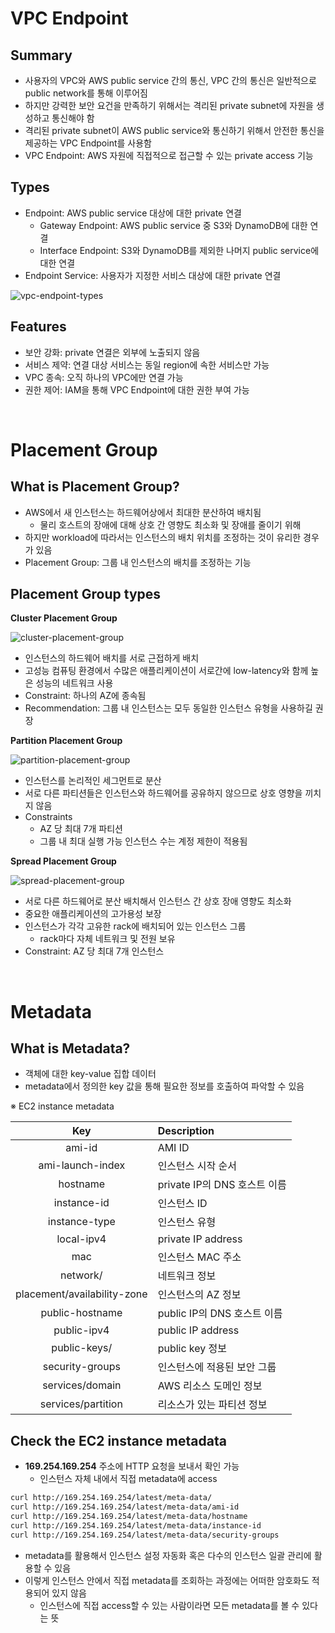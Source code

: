 # VPC Endpoint

## Summary

- 사용자의 VPC와 AWS public service 간의 통신, VPC 간의 통신은 일반적으로 public network를 통해 이루어짐
- 하지만 강력한 보안 요건을 만족하기 위해서는 격리된 private subnet에 자원을 생성하고 통신해야 함
- 격리된 private subnet이 AWS public service와 통신하기 위해서 안전한 통신을 제공하는 VPC Endpoint를 사용함
- VPC Endpoint: AWS 자원에 직접적으로 접근할 수 있는 private access 기능

## Types

- Endpoint: AWS public service 대상에 대한 private 연결
  - Gateway Endpoint: AWS public service 중 S3와 DynamoDB에 대한 연결
  - Interface Endpoint: S3와 DynamoDB를 제외한 나머지 public service에 대한 연결
- Endpoint Service: 사용자가 지정한 서비스 대상에 대한 private 연결

![vpc-endpoint-types](https://user-images.githubusercontent.com/75058239/236592222-0aac8f58-72b4-40b6-b731-98e5a0779b71.png)

## Features

- 보안 강화: private 연결은 외부에 노출되지 않음
- 서비스 제약: 연결 대상 서비스는 동일 region에 속한 서비스만 가능
- VPC 종속: 오직 하나의 VPC에만 연결 가능
- 권한 제어: IAM을 통해 VPC Endpoint에 대한 권한 부여 가능

<br>

# Placement Group

## What is Placement Group?

- AWS에서 새 인스턴스는 하드웨어상에서 최대한 분산하여 배치됨
  - 물리 호스트의 장애에 대해 상호 간 영향도 최소화 및 장애를 줄이기 위해
- 하지만 workload에 따라서는 인스턴스의 배치 위치를 조정하는 것이 유리한 경우가 있음
- Placement Group: 그룹 내 인스턴스의 배치를 조정하는 기능

## Placement Group types

**Cluster Placement Group**

![cluster-placement-group](https://user-images.githubusercontent.com/75058239/236655400-b36e6010-589e-49af-93e3-00b9d78740bc.png)

- 인스턴스의 하드웨어 배치를 서로 근접하게 배치
- 고성능 컴퓨팅 환경에서 수많은 애플리케이션이 서로간에 low-latency와 함께 높은 성능의 네트워크 사용
- Constraint: 하나의 AZ에 종속됨
- Recommendation: 그룹 내 인스턴스는 모두 동일한 인스턴스 유형을 사용하길 권장

**Partition Placement Group**

![partition-placement-group](https://user-images.githubusercontent.com/75058239/236655404-916456c1-b75c-447a-9f16-6d51c8e9b464.png)

- 인스턴스를 논리적인 세그먼트로 분산
- 서로 다른 파티션들은 인스턴스와 하드웨어를 공유하지 않으므로 상호 영향을 끼치지 않음
- Constraints
  - AZ 당 최대 7개 파티션
  - 그룹 내 최대 실행 가능 인스턴스 수는 계정 제한이 적용됨

**Spread Placement Group**

![spread-placement-group](https://user-images.githubusercontent.com/75058239/236655407-58ba7838-b98a-4361-bbb6-ff3540950e47.png)

- 서로 다른 하드웨어로 분산 배치해서 인스턴스 간 상호 장애 영향도 최소화
- 중요한 애플리케이션의 고가용성 보장
- 인스턴스가 각각 고유한 rack에 배치되어 있는 인스턴스 그룹
  - rack마다 자체 네트워크 및 전원 보유
- Constraint: AZ 당 최대 7개 인스턴스

<br>

# Metadata

## What is Metadata?

- 객체에 대한 key-value 집합 데이터
- metadata에서 정의한 key 값을 통해 필요한 정보를 호출하여 파악할 수 있음

※ EC2 instance metadata

|             Key             | Description                  |
| :-------------------------: | :--------------------------- |
|           ami-id            | AMI ID                       |
|      ami-launch-index       | 인스턴스 시작 순서           |
|          hostname           | private IP의 DNS 호스트 이름 |
|         instance-id         | 인스턴스 ID                  |
|        instance-type        | 인스턴스 유형                |
|         local-ipv4          | private IP address           |
|             mac             | 인스턴스 MAC 주소            |
|          network/           | 네트워크 정보                |
| placement/availability-zone | 인스턴스의 AZ 정보           |
|       public-hostname       | public IP의 DNS 호스트 이름  |
|         public-ipv4         | public IP address            |
|        public-keys/         | public key 정보              |
|       security-groups       | 인스턴스에 적용된 보안 그룹  |
|       services/domain       | AWS 리소스 도메인 정보       |
|     services/partition      | 리소스가 있는 파티션 정보    |

## Check the EC2 instance metadata

- **169.254.169.254** 주소에 HTTP 요청을 보내서 확인 가능
  - 인스턴스 자체 내에서 직접 metadata에 access

```sh
curl http://169.254.169.254/latest/meta-data/
curl http://169.254.169.254/latest/meta-data/ami-id
curl http://169.254.169.254/latest/meta-data/hostname
curl http://169.254.169.254/latest/meta-data/instance-id
curl http://169.254.169.254/latest/meta-data/security-groups
```

- metadata를 활용해서 인스턴스 설정 자동화 혹은 다수의 인스턴스 일괄 관리에 활용할 수 있음
- 이렇게 인스턴스 안에서 직접 metadata를 조회하는 과정에는 어떠한 암호화도 적용되어 있지 않음
  - 인스턴스에 직접 access할 수 있는 사람이라면 모든 metadata를 볼 수 있다는 뜻
